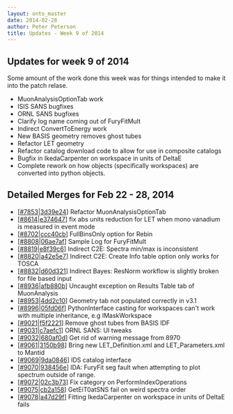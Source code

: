 ```yaml
---
layout: onto_master
date: 2014-02-28
author: Peter Peterson
title: Updates - Week 9 of 2014
---
```

Updates for week 9 of 2014
--------------------------
Some amount of the work done this week was for things intended to make it into the patch relase.
* MuonAnalysisOptionTab work
* ISIS SANS bugfixes
* ORNL SANS bugfixes
* Clarify log name coming out of FuryFitMult
* Indirect ConvertToEnergy work
* New BASIS geometry removes ghost tubes
* Refactor LET geometry
* Refactor catalog download code to allow for use in composite catalogs
* Bugfix in IkedaCarpenter on workspace in units of DeltaE
* Complete rework on how objects (specifically workspaces) are converted into python objects.

Detailed Merges for Feb 22 - 28, 2014
-------------------------------------
* \[[#7853](http://trac.mantidproject.org/mantid/ticket/7853)|[3d39e24](https://github.com/mantidproject/mantid/commit/3d39e2498f4c657c59393d126d8df615ca193d09)\] Refactor MuonAnalysisOptionTab
* \[[#8614](http://trac.mantidproject.org/mantid/ticket/8614)|[e374647](https://github.com/mantidproject/mantid/commit/e374647b3780a922cfba34fbf248b5ed5cae5497)\] fix abs units reduction for LET when mono vanadium is measured in event mode
* \[[#8702](http://trac.mantidproject.org/mantid/ticket/8702)|[ccc40cb](https://github.com/mantidproject/mantid/commit/ccc40cb1fd8457a2e26bc6d4b4cf67e76370913f)\] FullBinsOnly option for Rebin
* \[[#8808](http://trac.mantidproject.org/mantid/ticket/8808)|[06ae7af](https://github.com/mantidproject/mantid/commit/06ae7af5948fce5c112d3eb8c903e946b6cfa745)\] Sample Log for FuryFitMult
* \[[#8819](http://trac.mantidproject.org/mantid/ticket/8819)|[e8f39c6](https://github.com/mantidproject/mantid/commit/e8f39c65c3b0af2f325a7f13ab36e575326e6b7c)\] Indirect C2E: Spectra min/max is inconsistent
* \[[#8820](http://trac.mantidproject.org/mantid/ticket/8820)|[a42e5e7](https://github.com/mantidproject/mantid/commit/a42e5e763fefc9812354e7f528891d06d58a1af9)\] Indirect C2E: Create Info table option only works for TOSCA
* \[[#8832](http://trac.mantidproject.org/mantid/ticket/8832)|[d60d321](https://github.com/mantidproject/mantid/commit/d60d321a93a1a49112fb9039c871799cf5eeac37)\] Indirect Bayes: ResNorm workflow is slightly broken for file based input
* \[[#8936](http://trac.mantidproject.org/mantid/ticket/8936)|[afb880b](https://github.com/mantidproject/mantid/commit/afb880b5de30cd786842158ff915c95f836e37cd)\] Uncaught exception on Results Table tab of MuonAnalysis
* \[[#8953](http://trac.mantidproject.org/mantid/ticket/8953)|[4dd2c10](https://github.com/mantidproject/mantid/commit/4dd2c10a82c0116ad276efc0b5871660f361622e)\] Geometry tab not populated correctly in v3.1
* \[[#8996](http://trac.mantidproject.org/mantid/ticket/8996)|[05fd06f](https://github.com/mantidproject/mantid/commit/05fd06fca4923e9aca9d68fefb91bab29948bd32)\] PythonInterface casting for workspaces can't work with multiple inheritance, e.g IMaskWorkspace
* \[[#9021](http://trac.mantidproject.org/mantid/ticket/9021)|[f5f2221](https://github.com/mantidproject/mantid/commit/f5f22215fa743ed347e162e227a1b419939993f8)\] Remove ghost tubes from BASIS IDF
* \[[#9031](http://trac.mantidproject.org/mantid/ticket/9031)|[c7aefc1](https://github.com/mantidproject/mantid/commit/c7aefc16ca4b1a5b6159f5f1dead3389e2f5ea78)\] ORNL SANS: UI tweaks
* \[[#9032](http://trac.mantidproject.org/mantid/ticket/9032)|[680af0d](https://github.com/mantidproject/mantid/commit/680af0df21b18b52038f40b6a9b2f4ee936c7059)\] Get rid of warning message from 8970
* \[[#9061](http://trac.mantidproject.org/mantid/ticket/9061)|[3150b98](https://github.com/mantidproject/mantid/commit/3150b9895486da7fc6c054f373cc45fe42969841)\] Bring new LET_Definition.xml and LET_Parameters.xml to Mantid
* \[[#9069](http://trac.mantidproject.org/mantid/ticket/9069)|[9da0846](https://github.com/mantidproject/mantid/commit/9da084670a7b56b44f252ddd857f8f848566cc57)\] IDS catalog interface
* \[[#9070](http://trac.mantidproject.org/mantid/ticket/9070)|[938456e](https://github.com/mantidproject/mantid/commit/938456e705f7d900ab951d343b810afcec0701db)\] IDA: FuryFit seg fault when attempting to plot spectrum outside of range.
* \[[#9072](http://trac.mantidproject.org/mantid/ticket/9072)|[02c3b73](https://github.com/mantidproject/mantid/commit/02c3b736ee836df23be58a151df58fb17d538c63)\] Fix category on PerformIndexOperations
* \[[#9075](http://trac.mantidproject.org/mantid/ticket/9075)|[cb2a158](https://github.com/mantidproject/mantid/commit/cb2a158fd7d69f939a481c31e802d5e18121fce4)\] GetEiT0atSNS fail on weird spectra order
* \[[#9078](http://trac.mantidproject.org/mantid/ticket/9078)|[a47d29f](https://github.com/mantidproject/mantid/commit/a47d29f0b83050e1e5992d82176a9650af1f5d5f)\] Fitting IkedaCarpenter on workspace in units of DeltaE fails
